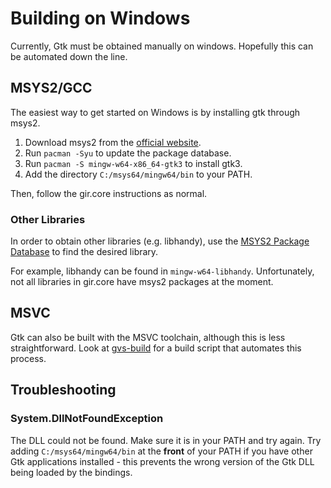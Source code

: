 # Building on Windows
Currently, Gtk must be obtained manually on windows. Hopefully this
can be automated down the line.

## MSYS2/GCC
The easiest way to get started on Windows is by installing gtk through msys2.

1. Download msys2 from the [official website](https://www.msys2.org/).
2. Run `pacman -Syu` to update the package database.
3. Run `pacman -S mingw-w64-x86_64-gtk3` to install gtk3.
4. Add the directory `C:/msys64/mingw64/bin` to your PATH.

Then, follow the gir.core instructions as normal.

### Other Libraries
In order to obtain other libraries (e.g. libhandy), use the
[MSYS2 Package Database](https://packages.msys2.org/updates)
to find the desired library.

For example, libhandy can be found in `mingw-w64-libhandy`. Unfortunately,
not all libraries in gir.core have msys2 packages at the moment.

## MSVC
Gtk can also be built with the MSVC toolchain, although this is less
straightforward. Look at [gvs-build](https://github.com/wingtk/gvsbuild)
for a build script that automates this process.

## Troubleshooting
### System.DllNotFoundException
The DLL could not be found. Make sure it is in your PATH and try again. Try
adding `C:/msys64/mingw64/bin` at the **front** of your PATH if you have other
Gtk applications installed - this prevents the wrong version of the Gtk DLL
being loaded by the bindings.